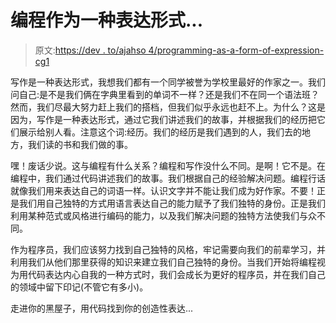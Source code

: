 # 编程作为一种表达形式...

> 原文:[https://dev . to/ajahso 4/programming-as-a-form-of-expression-cg1](https://dev.to/ajahso4/programming-as-a-form-of-expression-cg1)

写作是一种表达形式，我想我们都有一个同学被誉为学校里最好的作家之一。我们问自己:是不是我们俩在字典里看到的单词不一样？还是我们不在同一个语法班？然而，我们尽最大努力赶上我们的搭档，但我们似乎永远也赶不上。为什么？这是因为，写作是一种表达形式，通过它我们讲述我们的故事，并根据我们的经历把它们展示给别人看。注意这个词:经历。我们的经历是我们遇到的人，我们去的地方，我们读的书和我们做的事。

嘿！废话少说。这与编程有什么关系？编程和写作没什么不同。是啊！它不是。在编程中，我们通过代码讲述我们的故事。我们根据自己的经验解决问题。编程行话就像我们用来表达自己的词语一样。认识文字并不能让我们成为好作家。不要！正是我们用自己独特的方式用语言表达自己的能力赋予了我们独特的身份。正是我们利用某种范式或风格进行编码的能力，以及我们解决问题的独特方法使我们与众不同。

作为程序员，我们应该努力找到自己独特的风格，牢记需要向我们的前辈学习，并利用我们从他们那里获得的知识来建立我们自己独特的身份。当我们开始将编程视为用代码表达内心自我的一种方式时，我们会成长为更好的程序员，并在我们自己的领域中留下印记(不管它有多小)。

走进你的黑屋子，用代码找到你的创造性表达...